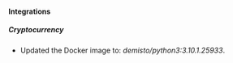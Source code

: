 #### Integrations
##### Cryptocurrency
- Updated the Docker image to: *demisto/python3:3.10.1.25933*.
